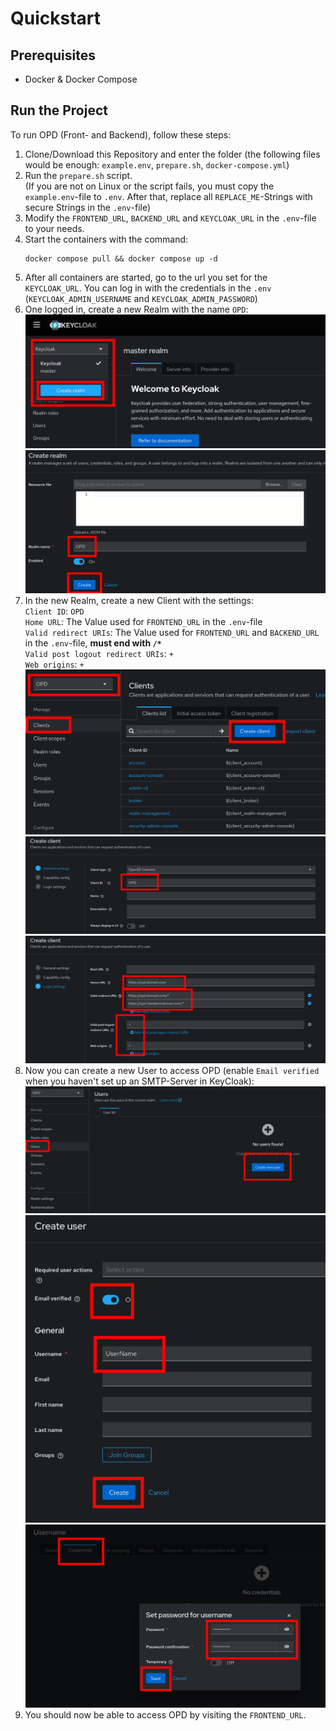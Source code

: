 # Quickstart
## Prerequisites

- Docker & Docker Compose

## Run the Project
To run OPD (Front- and Backend), follow these steps:

1. Clone/Download this Repository and enter the folder (the following files would be enough: `example.env`, `prepare.sh`, `docker-compose.yml`)
2. Run the `prepare.sh` script. <br> 
(If you are not on Linux or the script fails, you must copy the `example.env`-file to `.env`. After that, replace all `REPLACE_ME`-Strings with secure Strings in the `.env`-file)
3. Modify the `FRONTEND_URL`, `BACKEND_URL` and `KEYCLOAK_URL` in the `.env`-file to your needs.
4. Start the containers with the command: <br> 
    ```shell
    docker compose pull && docker compose up -d
    ``` 
5. After all containers are started, go to the url you set for the `KEYCLOAK_URL`. You can log in with the credentials in the `.env` (`KEYCLOAK_ADMIN_USERNAME` and `KEYCLOAK_ADMIN_PASSWORD`)
6. One logged in, create a new Realm with the name `OPD`: <br>
   ![Create new Realm option](images/KeyCloak/KeyCloak_create_new-realm-option.png)
   ![Create new Realm dialog](images/KeyCloak/KeyCloak_create_new-realm-dialog.png)
7. In the new Realm, create a new Client with the settings: <br>
   `Client ID`: `OPD`
   <br>
   `Home URL`: The Value used for `FRONTEND_URL` in the `.env`-file
   <br>
   `Valid redirect URIs`: The Value used for `FRONTEND_URL` and `BACKEND_URL` in the `.env`-file, **must end with `/*`**
   <br>
   `Valid post logout redirect URIs`: `+`
   <br>
   `Web origins`: `+`
   <br>
   ![Create new Client option](images/KeyCloak/KeyCloak_create_new-client-option.png)
   ![Create new Client dialog](images/KeyCloak/KeyCloak_create_new-client-dialog-page1.png)
   ![Create new Client dialog](images/KeyCloak/KeyCloak_create_new-client-dialog-page3.png)
8. Now you can create a new User to access OPD (enable `Email verified` when you haven't set up an SMTP-Server in KeyCloak):
   ![Create new User option](images/KeyCloak/KeyCloak_create_new-User-option.png)
   ![Create new User dialog](images/KeyCloak/KeyCloak_create_new-User-dialog.png)
   ![Update User password](images/KeyCloak/KeyCloak_update_User_password.png)
9. You should now be able to access OPD by visiting the `FRONTEND_URL`.
   